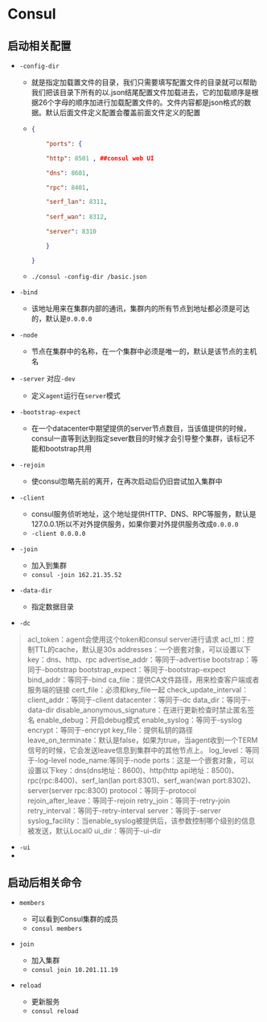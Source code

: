 # Consul



## 启动相关配置

* `-config-dir` 

  * 就是指定加载置文件的目录，我们只需要填写配置文件的目录就可以帮助我们把该目录下所有的以.json结尾配置文件加载进去，它的加载顺序是根据26个字母的顺序加进行加载配置文件的。文件内容都是json格式的数据。默认后面文件定义配置会覆盖前面文件定义的配置

  * ```json
    {
    
        "ports": {
    
        "http": 8501 , ##consul web UI
    
        "dns": 8601,
    
        "rpc": 8401,
    
        "serf_lan": 8311,
        
        "serf_wan": 8312,
    
        "server": 8310
    
        }
    
    }
    ```

  * ```shell
    ./consul -config-dir /basic.json
    ```

* `-bind`

  * 该地址用来在集群内部的通讯，集群内的所有节点到地址都必须是可达的，默认是`0.0.0.0`

* `-node`

  * 节点在集群中的名称，在一个集群中必须是唯一的，默认是该节点的主机名

* `-server` 对应`-dev`

  * 定义`agent`运行在`server`模式

* `-bootstrap-expect`

  * 在一个datacenter中期望提供的server节点数目，当该值提供的时候，consul一直等到达到指定sever数目的时候才会引导整个集群，该标记不能和bootstrap共用

* `-rejoin`

  * 使consul忽略先前的离开，在再次启动后仍旧尝试加入集群中

* `-client`

  * consul服务侦听地址，这个地址提供HTTP、DNS、RPC等服务，默认是127.0.0.1所以不对外提供服务，如果你要对外提供服务改成`0.0.0.0`
  * `-client 0.0.0.0`

* `-join`

  * 加入到集群 
  * `consul -join 162.21.35.52`

* `-data-dir` 

  * 指定数据目录

* `-dc`

>acl_token：agent会使用这个token和consul server进行请求
>acl_ttl：控制TTL的cache，默认是30s
>addresses：一个嵌套对象，可以设置以下key：dns、http、rpc
>advertise_addr：等同于-advertise
>bootstrap：等同于-bootstrap
>bootstrap_expect：等同于-bootstrap-expect
>bind_addr：等同于-bind
>ca_file：提供CA文件路径，用来检查客户端或者服务端的链接
>cert_file：必须和key_file一起
>check_update_interval：
>client_addr：等同于-client
>datacenter：等同于-dc
>data_dir：等同于-data-dir
>disable_anonymous_signature：在进行更新检查时禁止匿名签名
>enable_debug：开启debug模式
>enable_syslog：等同于-syslog
>encrypt：等同于-encrypt
>key_file：提供私钥的路径
>leave_on_terminate：默认是false，如果为true，当agent收到一个TERM信号的时候，它会发送leave信息到集群中的其他节点上。
>log_level：等同于-log-level node_name:等同于-node
>ports：这是一个嵌套对象，可以设置以下key：dns(dns地址：8600)、http(http api地址：8500)、rpc(rpc:8400)、serf_lan(lan port:8301)、serf_wan(wan port:8302)、server(server rpc:8300)
>protocol：等同于-protocol
>rejoin_after_leave：等同于-rejoin
>retry_join：等同于-retry-join
>retry_interval：等同于-retry-interval
>server：等同于-server
>syslog_facility：当enable_syslog被提供后，该参数控制哪个级别的信息被发送，默认Local0
>ui_dir：等同于-ui-dir

* `-ui`
* 





## 启动后相关命令

* `members`

  * 可以看到Consul集群的成员
  * `consul members`
* `join`
  * 加入集群
  * `consul join 10.201.11.19`
* `reload`
  * 更新服务
  * `consul reload`